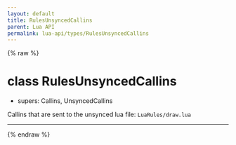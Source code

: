 ```yaml
---
layout: default
title: RulesUnsyncedCallins
parent: Lua API
permalink: lua-api/types/RulesUnsyncedCallins
---
```


{% raw %}

# class RulesUnsyncedCallins


- supers: Callins, UnsyncedCallins




Callins that are sent to the unsynced lua file: `LuaRules/draw.lua`







---




{% endraw %}